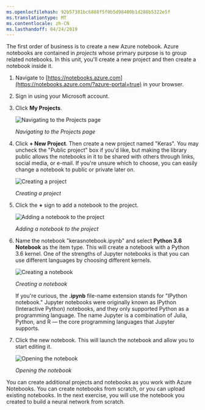 ```yaml
---
ms.openlocfilehash: 92b57381bc6888f5f0b5d98400b1d288b5322e5f
ms.translationtype: MT
ms.contentlocale: zh-CN
ms.lasthandoff: 04/24/2019
---
```

The first order of business is to create a new Azure notebook. Azure notebooks are contained in *projects* whose primary purpose is to group related notebooks. In this unit, you'll create a new project and then create a notebook inside it.

1. Navigate to [https://notebooks.azure.com](https://notebooks.azure.com/?azure-portal=true) in your browser.

1. Sign in using your Microsoft account. 

1. Click **My Projects**.

    ![Navigating to the Projects page](../media/1-add-project-1.png)

    _Navigating to the Projects page_

1. Click **+ New Project**. Then create a new project named "Keras". You may uncheck the "Public project" box if you'd like, but making the library public allows the notebooks in it to be shared with others through links, social media, or e-mail. If you're unsure which to choose, you can easily change a notebook to public or private later on.

    ![Creating a project](../media/1-add-project-2.png)

    _Creating a project_

1. Click the **+** sign to add a notebook to the project.

    ![Adding a notebook to the project](../media/1-add-notebook-1.png)

    _Adding a notebook to the project_

1. Name the notebook "kerasnotebook.ipynb" and select **Python 3.6 Notebook** as the item type. This will create a notebook with a Python 3.6 kernel. One of the strengths of Jupyter notebooks is that you can use different languages by choosing different kernels.

    ![Creating a notebook](../media/1-add-notebook-2.png)

    _Creating a notebook_

    If you're curious, the **.ipynb** file-name extension stands for "IPython notebook." Jupyter notebooks were originally known as IPython (Interactive Python) notebooks, and they only supported Python as a programming language. The name Jupyter is a combination of Julia, Python, and R — the core programming languages that Jupyter supports.

1. Click the new notebook. This will launch the notebook and allow you to start editing it.

    ![Opening the notebook](../media/1-open-notebook.png)

    _Opening the notebook_

You can create additional projects and notebooks as you work with Azure Notebooks. You can create notebooks from scratch, or you can upload existing notebooks. In the next exercise, you will use the notebook you created to build a neural network from scratch.